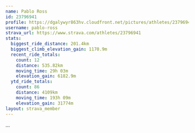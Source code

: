 ```yaml
---
name: Pablo Ross
id: 23796941
profile: https://dgalywyr863hv.cloudfront.net/pictures/athletes/23796941/14615399/1/large.jpg
username: pablo-ross
strava_url: https://www.strava.com/athletes/23796941
stats:
  biggest_ride_distance: 201.4km
  biggest_climb_elevation_gain: 1170.9m
  recent_ride_totals:
    count: 12
    distance: 535.82km
    moving_time: 29h 03m
    elevation_gain: 6182.9m
  ytd_ride_totals:
    count: 86
    distance: 4109km
    moving_time: 193h 09m
    elevation_gain: 31774m
layout: strava_member
--- 
```

...
